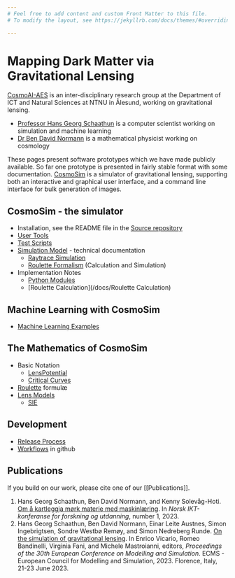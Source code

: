 ```yaml
---
# Feel free to add content and custom Front Matter to this file.
# To modify the layout, see https://jekyllrb.com/docs/themes/#overriding-theme-defaults

---
```


# Mapping Dark Matter via Gravitational Lensing

[CosmoAI-AES](https://github.com/CosmoAI-AES)
is an inter-disciplinary research group at the Department of ICT and 
Natural Sciences at NTNU in Ålesund, working on gravitational lensing.

+ [Professor Hans Georg Schaathun](http://www.hg.schaathun.net/)
  is a computer scientist working on simulation and machine learning
+ [Dr Ben David Normann](https://www.bendavidnormann.com/research)
  is a mathematical physicist working on cosmology

These pages present software prototypes which we have made publicly available.
So far one prototype is presented in fairly stable format with some documentation.
[CosmoSim](https://github.com/CosmoAI-AES/CosmoSim) is a simulator of gravitational
lensing, supporting both an interactive and graphical user interface, and a command
line interface for bulk generation of images.


## CosmoSim - the simulator

+ Installation, see the README file in the
  [Source repository](https://github.com/CosmoAI-AES/CosmoSim)
+ [User Tools](/docs/scripts/)
+ [Test Scripts](/docs/test/)
+ [Simulation Model](/docs/model/) - technical documentation
    + [Raytrace Simulation](/docs/model/Raytrace) 
    + [Roulette Formalism](/docs/model/Roulette)  (Calculation and Simulation)
+ Implementation Notes
    + [Python Modules](/docs/Python)
    + [Roulette Calculation](/docs/Roulette Calculation)

## Machine Learning with CosmoSim 

+ [Machine Learning Examples](/docs/scripts/MachineLearnngExamples)

## The Mathematics of CosmoSim 

+ Basic Notation
    + [LensPotential](/math/LensPotential)
    + [Critical Curves](/math/CriticalCurve)
+ [Roulette](/math/Roulette) formulæ
+ [Lens Models](/math/Lens)
    + [SIE](/math/SIE)


## Development

+ [Release Process](/docs/Release)
+ [Workflows](/docs/Workflows) in github

## Publications

If you build on our work, please cite one of our  [[Publications]].

1. Hans Georg Schaathun, Ben David Normann, and Kenny Solevåg-Hoti. 
    [Om å kartleggja mørk materie med maskinlæring](https://www.ntnu.no/ojs/index.php/nikt/article/view/5666). 
    In *Norsk IKT-konferanse for forskning og utdanning*, number 1, 2023. 
2. Hans Georg Schaathun, Ben David Normann, Einar Leite Austnes, Simon Ingebrigtsen, Sondre Westbø Remøy, and Simon Nedreberg Runde. 
    [On the simulation of gravitational lensing](https://www.scs-europe.net/dlib/2023/2023-0141.html). 
    In Enrico Vicario, Romeo Bandinelli, Virginia Fani, and Michele Mastroianni, editors, 
    *Proceedings of the 30th European Conference on Modelling and Simulation*.
    ECMS - European Council for Modelling and Simulation, 2023. Florence, Italy, 21-23 June 2023. 
